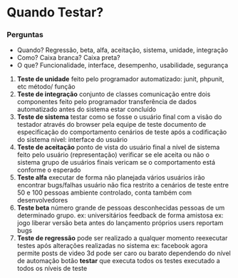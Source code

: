# Quando Testar?

### Perguntas

- Quando? Regressão, beta, alfa, aceitação, sistema, unidade, integração
- Como? Caixa branca? Caixa preta?
- O que? Funcionalidade, interface, desempenho, usabilidade, segurança

1. **Teste de unidade**
	 feito pelo programador
	 automatizado: junit, phpunit, etc
	 método/ função
2. **Teste de integração**
	conjunto de classes
	comunicação entre dois componentes
	feito pelo programador
	transferência de dados
	automatizado
	antes do sistema estar concluído
3. **Teste de sistema**
	testar como se fosse o usuário final
	com a visão do testador
	através do browser
	pela equipe de teste
	documento de especificação do comportamento
	cenários de teste
	após a codificação do sistema
	nível: interface do usuário
4. **Teste de aceitação**
	ponto de vista do usuário final
	a nível de sistema
	feito pelo usuário (representação)
	verificar se ele aceita ou não o sistema
	grupo de usuários finais vericam se o comportamento está conforme o esperado
5. **Teste alfa**
	executar de forma não planejada
	vários usuários irão encontrar bugs/falhas
	usuário não fica restrito a cenários de teste
	entre 50 e 100 pessoas
	ambiente controlado, conta também com desenvolvedores
6. **Teste beta**
	número grande de pessoas desconhecidas
	pessoas de um determinado grupo. ex: universitários
	feedback de forma amistosa
	ex: jogo liberar versão beta antes do lançamento
	próprios users reportam bugs
7. **Teste de regressão**
	pode ser realizado a qualquer momento
	reexecutar testes após alterações realizadas no sistema
	ex: facebook agora permite posts de video 3d
	pode ser caro ou barato dependendo do nível de automação
	botão **testar** que executa todos os testes
	executado a todos os níveis de teste